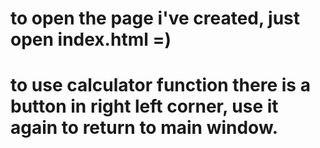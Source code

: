 # to open the page i've created, just open index.html =)
# to use calculator function there is a button in right left corner, use it again to return to main window.
